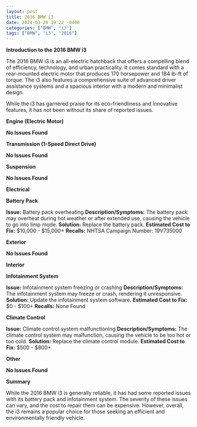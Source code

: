 ```yaml
---
layout: post
title: 2016 BMW i3
date: 2024-03-28 19:22 -0400
categories: ["BMW", "i3"]
tags: ["BMW", "i3", "2016"]
---
```

**Introduction to the 2016 BMW i3**

The 2016 BMW i3 is an all-electric hatchback that offers a compelling blend of efficiency, technology, and urban practicality. It comes standard with a rear-mounted electric motor that produces 170 horsepower and 184 lb-ft of torque. The i3 also features a comprehensive suite of advanced driver assistance systems and a spacious interior with a modern and minimalist design.

While the i3 has garnered praise for its eco-friendliness and innovative features, it has not been without its share of reported issues.

**Engine (Electric Motor)**

**No Issues Found**

**Transmission (1-Speed Direct Drive)**

**No Issues Found**

**Suspension**

**No Issues Found**

**Electrical**

**Battery Pack**

**Issue:** Battery pack overheating
**Description/Symptoms:** The battery pack may overheat during hot weather or after extended use, causing the vehicle to go into limp mode.
**Solution:** Replace the battery pack.
**Estimated Cost to Fix:** $10,000 - $15,000+
**Recalls:** NHTSA Campaign Number: 19V735000

**Exterior**

**No Issues Found**

**Interior**

**Infotainment System**

**Issue:** Infotainment system freezing or crashing
**Description/Symptoms:** The infotainment system may freeze or crash, rendering it unresponsive.
**Solution:** Update the infotainment system software.
**Estimated Cost to Fix:** $0 - $100+
**Recalls:** None Found

**Climate Control**

**Issue:** Climate control system malfunctioning
**Description/Symptoms:** The climate control system may malfunction, causing the vehicle to be too hot or too cold.
**Solution:** Replace the climate control module.
**Estimated Cost to Fix:** $500 - $800+

**Other**

**No Issues Found**

**Summary**

While the 2016 BMW i3 is generally reliable, it has had some reported issues with its battery pack and infotainment system. The severity of these issues can vary, and the cost to repair them can be expensive. However, overall, the i3 remains a popular choice for those seeking an efficient and environmentally friendly vehicle.
